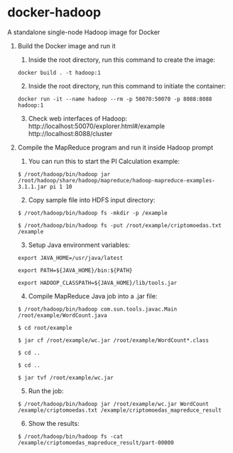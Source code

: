 # docker-hadoop
A standalone single-node Hadoop image for Docker

1. Build the Docker image and run it

	1. Inside the root directory, run this command to create the image:

	`docker build . -t hadoop:1`

	2. Inside the root directory, run this command to initiate the container:

	`docker run -it --name hadoop --rm -p 50070:50070 -p 8088:8088 hadoop:1`

	3. Check web interfaces of Hadoop:
	http://localhost:50070/explorer.html#/example
	http://localhost:8088/cluster

2. Compile the MapReduce program and run it inside Hadoop prompt

	1. You can run this to start the PI Calculation example:

	`$ /root/hadoop/bin/hadoop jar /root/hadoop/share/hadoop/mapreduce/hadoop-mapreduce-examples-3.1.1.jar pi 1 10`

	2. Copy sample file into HDFS input directory:

	`$ /root/hadoop/bin/hadoop fs -mkdir -p /example`
	
	`$ /root/hadoop/bin/hadoop fs -put /root/example/criptomoedas.txt /example`

	3. Setup Java environment variables:

	`export JAVA_HOME=/usr/java/latest`
	
	`export PATH=${JAVA_HOME}/bin:${PATH}`
	
	`export HADOOP_CLASSPATH=${JAVA_HOME}/lib/tools.jar`

	4. Compile MapReduce Java job into a .jar file:
	
	`$ /root/hadoop/bin/hadoop com.sun.tools.javac.Main /root/example/WordCount.java`
	
	`$ cd root/example`
	
	`$ jar cf /root/example/wc.jar /root/example/WordCount*.class`
	
	`$ cd ..`
	
	`$ cd ..`
	
	`$ jar tvf /root/example/wc.jar`

	5. Run the job:
	
	`$ /root/hadoop/bin/hadoop jar /root/example/wc.jar WordCount /example/criptomoedas.txt /example/criptomoedas_mapreduce_result`

	6. Show the results:
	
	`$ /root/hadoop/bin/hadoop fs -cat /example/criptomoedas_mapreduce_result/part-00000`
